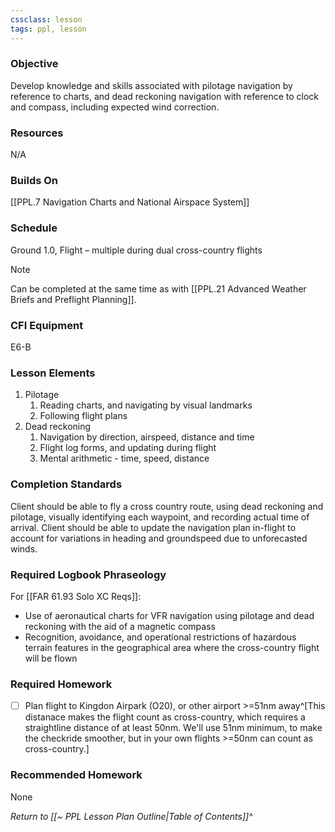 ```yaml
---
cssclass: lesson
tags: ppl, lesson
---
```

### Objective
Develop knowledge and skills associated with pilotage navigation by reference to charts, and dead reckoning navigation with reference to clock and compass, including expected wind correction.

### Resources
N/A

### Builds On
[[PPL.7 Navigation Charts and National Airspace System]]

### Schedule
Ground 1.0, Flight – multiple during dual cross-country flights

> [!note] 
> Can be completed at the same time as with [[PPL.21 Advanced Weather Briefs and Preflight Planning]].

### CFI Equipment
E6-B

### Lesson Elements
1. Pilotage
	1. Reading charts, and navigating by visual landmarks
	2. Following flight plans
2. Dead reckoning
	1. Navigation by direction, airspeed, distance and time
	2. Flight log forms, and updating during flight
	3. Mental arithmetic - time, speed, distance

### Completion Standards
Client should be able to fly a cross country route, using dead reckoning and pilotage, visually identifying each waypoint, and recording actual time of arrival. Client should be able to update the navigation plan in-flight to account for variations in heading and groundspeed due to unforecasted winds.

### Required Logbook Phraseology
For [[FAR 61.93 Solo XC Reqs]]:
- Use of aeronautical charts for VFR navigation using pilotage and dead reckoning with the aid of a magnetic compass
- Recognition, avoidance, and operational restrictions of hazardous terrain features in the geographical area where the cross-country flight will be flown

### Required Homework
- [ ] Plan flight to Kingdon Airpark (O20), or other airport >=51nm away^[This distanace makes the flight count as cross-country, which requires a straightline distance of at least 50nm. We'll use 51nm minimum, to make the checkride smoother, but in your own flights >=50nm can count as cross-country.]

### Recommended Homework
None

*Return to [[~ PPL Lesson Plan Outline|Table of Contents]]^*